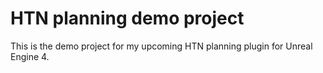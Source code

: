 # HTN planning demo project

This is the demo project for my upcoming HTN planning plugin for Unreal Engine 4.
